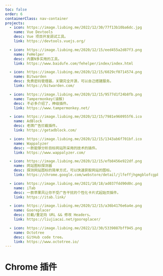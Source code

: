 ```yaml
---
toc: false
order: 6
containerClass: nav-container
projects:
  - icon: https://image.liubing.me/2022/12/30/77f13b10ba6dc.jpg
    name: Vue Devtools
    desc: Vue 项目开发调试工具。
    link: https://devtools.vuejs.org/

  - icon: https://image.liubing.me/2020/12/15/eed455a2d87f3.png
    name: FeHelper
    desc: 内置N多实用的工具。
    link: https://www.baidufe.com/fehelper/index/index.html

  - icon: https://image.liubing.me/2020/12/15/6029cf0714574.png
    name: Bitwarden
    desc: 免费密码管理器，关键完全开源，可以自己搭建服务。
    link: https://bitwarden.com/

  - icon: https://image.liubing.me/2020/12/15/9577d1f24b8fb.png
    name: Tampermonkey(油猴)
    desc: 不必多介绍了，神级插件。
    link: https://www.tampermonkey.net/

  - icon: https://image.liubing.me/2020/12/15/7981e960955f6.ico
    name: AdBlock
    desc: 老牌广告拦截插件。
    link: https://getadblock.com/

  - icon: https://image.liubing.me/2020/12/15/1343ab6f701bf.ico
    name: Wappalyzer
    desc: 一款能够分析目标网站所采用的技术的插件。
    link: https://www.wappalyzer.com/

  - icon: https://image.liubing.me/2020/12/15/efb8456e922df.png
    name: 网站图标探测器
    desc: 探测网站图标的简单方式，可以快速获取网站的图标。
    link: https://chrome.google.com/webstore/detail/jlfeffjhgmgblofcgpbgpkkhfniipejm

  - icon: https://image.liubing.me/2021/10/18/ad037fdd90d0c.png
    name: iTab
    desc: 一款苹果风让你不受广告干扰的个性化卡片式起始页插件。
    link: https://itab.link/

  - icon: https://image.liubing.me/2020/12/15/a36b4176e6a4e.png
    name: Gooreplacer
    desc: 拦截/重定向 URL && 修改 Headers。
    link: https://liujiacai.net/gooreplacer/

  - icon: https://image.liubing.me/2022/12/30/5339087bff945.png
    name: Octotree
    desc: GitHub code tree。
    link: https://www.octotree.io/
---
```


# Chrome 插件

<ProjectPanel />
